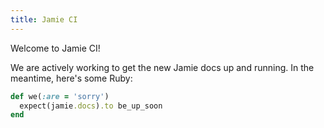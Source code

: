 ```yaml
---
title: Jamie CI
---
```


Welcome to Jamie CI!

We are actively working to get the new Jamie docs up and running. In the meantime, here's some Ruby:

```ruby
def we(:are = 'sorry')
  expect(jamie.docs).to be_up_soon
end
```
